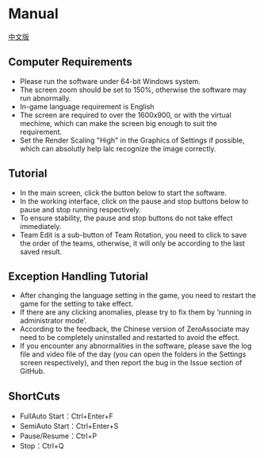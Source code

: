 # Manual
[中文版](manual_cn.md)
## Computer Requirements
- Please run the software under 64-bit Windows system.
- The screen zoom should be set to 150%, otherwise the software may run abnormally.
- In-game language requirement is English
- The screen are required to over the 1600x900, or with the virtual mechime, which can make the screen big enough to suit the requirement.
- Set the Render Scaling "High" in the Graphics of Settings if possible, which can absolutly help lalc recognize the image correctly.
## Tutorial
- In the main screen, click the button below to start the software.
- In the working interface, click on the pause and stop buttons below to pause and stop running respectively.
- To ensure stability, the pause and stop buttons do not take effect immediately.
- Team Edit is a sub-button of Team Rotation, you need to click to save the order of the teams, otherwise, it will only be according to the last saved result.
## Exception Handling Tutorial
- After changing the language setting in the game, you need to restart the game for the setting to take effect.
- If there are any clicking anomalies, please try to fix them by ‘running in administrator mode’.
- According to the feedback, the Chinese version of ZeroAssociate may need to be completely uninstalled and restarted to avoid the effect.
- If you encounter any abnormalities in the software, please save the log file and video file of the day (you can open the folders in the Settings screen respectively), and then report the bug in the Issue section of GitHub.
## ShortCuts
- FullAuto Start：Ctrl+Enter+F
- SemiAuto Start：Ctrl+Enter+S
- Pause/Resume：Ctrl+P
- Stop：Ctrl+Q